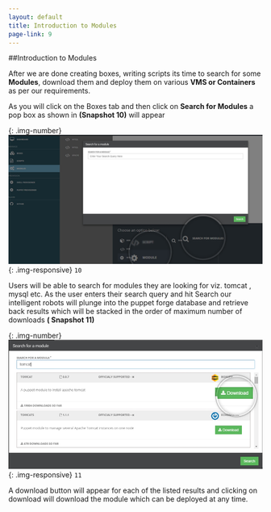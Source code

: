 ```yaml
---
layout: default
title: Introduction to Modules
page-link: 9 
---
```


##Introduction to Modules

After we are done creating boxes, writing scripts its time to search for some  **Modules**, download them  and deploy them on various **VMS or Containers** as per our requirements.

As you will click on the Boxes tab and then click on **Search for Modules** a pop box as shown in **(Snapshot 10)** will  appear
 
 {: .img-number}
 ![snap10](img/snap10.png){: .img-responsive} ``10``
 
 Users will be able to search for modules they are looking for viz. tomcat , mysql etc. As the user enters their search query and hit Search our intelligent robots will plunge  into the puppet forge database and retrieve back results which will be stacked in the order of maximum number of downloads **( Snapshot 11)**
  
 {: .img-number}
 ![snap11](img/snap11.png){: .img-responsive} ``11``
 
A download button will appear for each of the listed results and clicking on download will download the module which can be deployed at any time.
